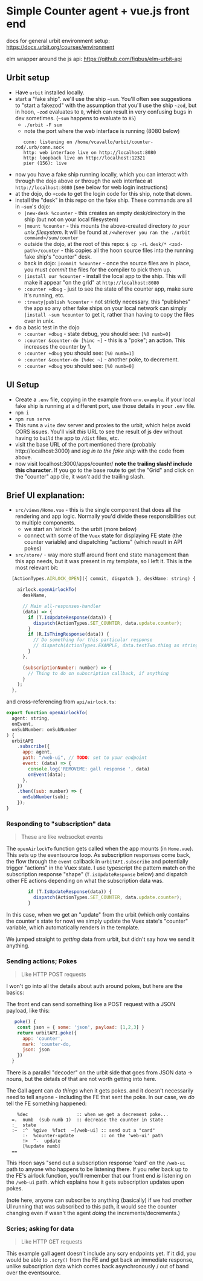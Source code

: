 # Simple Counter agent + vue.js front end

docs for general urbit environment setup: https://docs.urbit.org/courses/environment

elm wrapper around the js api: https://github.com/figbus/elm-urbit-api

## Urbit setup

- Have `urbit` installed locally.
- start a "fake ship". we'll use the ship `~sum`. You'll often see suggestions
to "start a fakezod" with the assumption that you'll use the ship `~zod`, but in
hoon, `~zod` evaluates to `0`, which can result in very confusing bugs in dev
sometimes. (`~sum` happens to evaluate to `85`)
  - `./urbit -F sum`
  - note the port where the web interface is running (8080 below)
  ```
     conn: listening on /home/vcavallo/urbit/counter-zod/.urb/conn.sock
     http: web interface live on http://localhost:8080
     http: loopback live on http://localhost:12321
     pier (156): live
  ```
- now you have a fake ship running locally, which you can interact with through
the dojo above or through the web interface at `http://localhost:8080` (see
below for web login instructions)
- at the dojo, do `+code` to get the login code for this ship, note that down.
- install the "desk" in this repo on the fake ship. These commands are all in
`~sum`'s dojo:
  - `|new-desk %counter` - this creates an empty desk/directory in the ship (but
  not on your local filesystem)
  - `|mount %counter` - this mounts the above-created directory _to your unix
  filesystem_. It will be found at `/<wherever you ran the ./urbit
  command>/sum/counter`
  - outside the dojo, at the root of this repo: `$ cp -rL desk/*
  <zod-path>/counter` - this copies all the hoon source files into the running
  fake ship's "counter" desk.
  - back in dojo: `|commit %counter` - once the source files are in place, you
  must _commit_ the files for the compiler to pick them up.
  - `|install our %counter` - install the local app to the ship. This will make
  it appear "on the grid" at `http://localhost:8080`
  - `:counter +dbug` - just to see the state of the counter app, make sure it's
  running, etc.
  - `:treaty|publish %counter` - not strictly necessary. this "publishes" the
  app so any other fake ships on your local network can simply `|install ~sum
  %counter` to get it, rather than having to copy the files over in unix.
- do a basic test in the dojo
  - `:counter +dbug` - state debug, you should see: `[%0 numb=0]`
  - `:counter &counter-do [%inc ~]` - this is a "poke"; an action. This
  increases the counter by 1.
  - `:counter +dbug` you should see: `[%0 numb=1]`
  - `:counter &counter-do [%dec ~]` - another poke, to decrement.
  - `:counter +dbug` you should see: `[%0 numb=0]`

## UI Setup

- Create a `.env` file, copying in the example from `env.example`. if your local
fake ship is running at a different port, use those details in your `.env` file.
- `npm i`
- `npm run serve`
- This runs a `vite` dev server and proxies to the urbit, which helps avoid CORS
issues. You'll visit _this_ URL to see the result of js dev without having
to `build` the app to `/dist` files, etc.
- visit the base URL of the port mentioned there (probably
http://localhost:3000) and _log in to the fake ship_ with the code from above.
- now visit localhost:3000/apps/counter/ **note the trailing slash! include
this character**. If you go to the base route to get the "Grid" and click on the
"counter" app tile, it _won't_ add the trailing slash.

## Brief UI explanation:

- `src/views/Home.vue` - this is the single component that does all the
rendering and app logic. Normally you'd divide these responsibilities out to
multiple components.
  - we start an 'airlock' to the urbit (more below)
  - connect with some of the `Vuex` state for displaying FE state (the counter
  variable) and dispatching "actions" (which result in API pokes)
- `src/store/` - way more stuff around front end state management than this app
needs, but it was present in my template, so I left it. This is the most
relevant bit:

```js
  [ActionTypes.AIRLOCK_OPEN]({ commit, dispatch }, deskName: string) {

    airlock.openAirlockTo(
      deskName,

      // Main all-responses-handler
      (data) => {
        if (T.IsUpdateResponse(data)) {
          dispatch(ActionTypes.SET_COUNTER, data.update.counter);
        }
        if (R.IsThingResponse(data)) {
          // Do something for this particular response
          // dispatch(ActionTypes.EXAMPLE, data.testTwo.thing as string);
        }
      },

      (subscriptionNumber: number) => {
        // Thing to do on subscription callback, if anything
      }
    );
  },
```

and cross-referencing from `api/airlock.ts`:

```js
export function openAirlockTo(
  agent: string,
  onEvent,
  onSubNumber: onSubNumber
) {
  urbitAPI
    .subscribe({
      app: agent,
      path: "/web-ui", // TODO: set to your endpoint
      event: (data) => {
        console.log('REMOVEME: gall response ', data)
        onEvent(data);
      },
    })
    .then((sub: number) => {
      onSubNumber(sub);
    });
}
```

### Responding to "subscription" data

> These are like websocket events

The `openAirlockTo` function gets called when the app mounts (in `Home.vue`).
This sets up the eventsource loop. As subscription responses come back, the flow
through the `event` callback in `urbitAPI.subscribe` and potentially trigger
"actions" in the Vuex state. I use typescript the pattern match on the
subscription response "shape" (`T.isUpdateResponse` below) and dispatch other FE
actions depending on what the subscription data was.

```js
        if (T.IsUpdateResponse(data)) {
          dispatch(ActionTypes.SET_COUNTER, data.update.counter);
        }
```

In this case, when we get an "update" from the urbit (which only contains the
counter's state for now) we simply update the Vuex state's "counter" variable,
which automatically renders in the template.

We jumped straight to _getting_ data from urbit, but didn't say how we send it
anything.

### Sending actions; Pokes

> Like HTTP POST requests

I won't go into all the details about auth around pokes, but here are the
basics:

The front end can send something like a POST request with a JSON payload, like
this:

```js
   poke() {
    const json = { some: 'json', payload: [1,2,3] }
    return urbitAPI.poke({
      app: 'counter',
      mark: 'counter-do,
      json: json
    })
  }
```

There is a parallel "decoder" on the urbit side that goes from JSON data ->
nouns, but the details of that are not worth getting into here.

The Gall agent can _do things_ when it gets pokes. and it doesn't necessarily
need to tell anyone - including the FE that sent the poke.
In our case, we _do_ tell the FE something happened:

```hoon
    %dec                  :: when we get a decrement poke...
  =.  numb  (sub numb 1)  :: decrease the counter in state
  :_  state
  :~  :^  %give  %fact  ~[/web-ui] :: send out a "card"
      :-  %counter-update          :: on the 'web-ui' path
      !>  ^-  update
      [%update numb]
  ==
```

This Hoon says "send out a subscription response 'card' on the `/web-ui` path to
anyone who happens to be listening there. If you refer back up to the FE's
airlock function, you'll remember that our front end _is_ listening on the
`/web-ui` path. which explains how it gets subscription updates upon pokes.

(note here, anyone can subscribe to anything (basically) if we had _another_ UI
running that was subscribed to this path, it would see the counter changing even
if wasn't the agent _doing_ the increments/decrements.)

### Scries; asking for data

> Like HTTP GET requests

This example gall agent doesn't include any scry endpoints yet. If it did, you
would be able to `.scry()` from the FE and get back an immediate response,
unlike subscription data which comes back asynchronously / out of band over the
eventsource.

